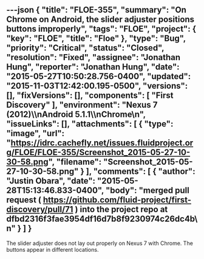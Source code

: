 ---json
{
  "title": "FLOE-355",
  "summary": "On Chrome on Android, the slider adjuster positions buttons improperly",
  "tags": "FLOE",
  "project": {
    "key": "FLOE",
    "title": "Floe"
  },
  "type": "Bug",
  "priority": "Critical",
  "status": "Closed",
  "resolution": "Fixed",
  "assignee": "Jonathan Hung",
  "reporter": "Jonathan Hung",
  "date": "2015-05-27T10:50:28.756-0400",
  "updated": "2015-11-03T12:42:00.195-0500",
  "versions": [],
  "fixVersions": [],
  "components": [
    "First Discovery"
  ],
  "environment": "Nexus 7 (2012)\\\nAndroid 5.1.1\\\nChrome\n",
  "issueLinks": [],
  "attachments": [
    {
      "type": "image",
      "url": "https://idrc.cachefly.net/issues.fluidproject.org/FLOE/FLOE-355/Screenshot_2015-05-27-10-30-58.png",
      "filename": "Screenshot_2015-05-27-10-30-58.png"
    }
  ],
  "comments": [
    {
      "author": "Justin Obara",
      "date": "2015-05-28T15:13:46.833-0400",
      "body": "merged pull request ( <https://github.com/fluid-project/first-discovery/pull/71> ) into the project repo at dfbd2316f3fae3954df16d7b8f9230974c26dc4b\n"
    }
  ]
}
---
The slider adjuster does not lay out properly on Nexus 7 with Chrome. The buttons appear in different locations.

        